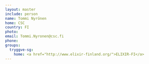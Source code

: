 ```yaml
---
layout: master
include: person
name: Tommi Nyrönen
home: CSC
country: FI
photo:
email: Tommi.Nyronen@csc.fi
phone:
groups:
  tryggve-sg:
    home: <a href="http://www.elixir-finland.org/">ELIXIR-FI</a>
---
```

